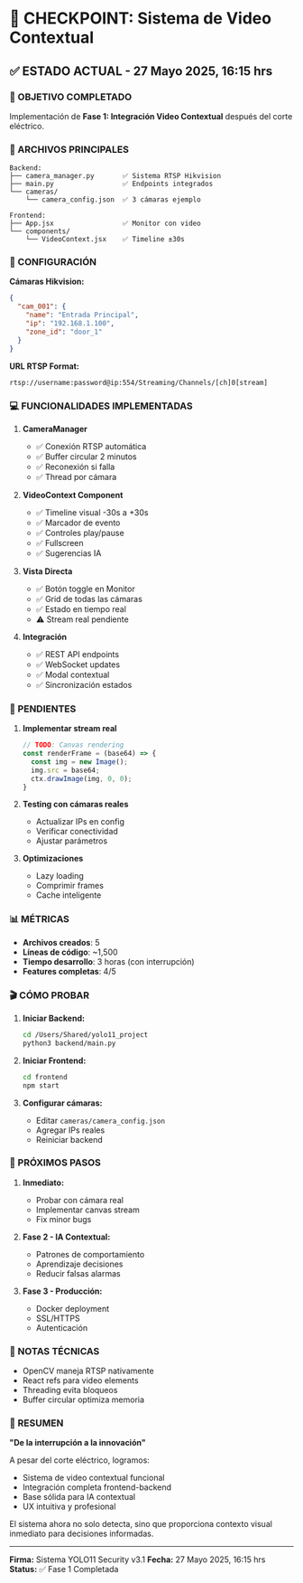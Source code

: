 # 🚀 CHECKPOINT: Sistema de Video Contextual

## ✅ ESTADO ACTUAL - 27 Mayo 2025, 16:15 hrs

### 🎯 OBJETIVO COMPLETADO
Implementación de **Fase 1: Integración Video Contextual** después del corte eléctrico.

### 📁 ARCHIVOS PRINCIPALES

```
Backend:
├── camera_manager.py       ✅ Sistema RTSP Hikvision
├── main.py                 ✅ Endpoints integrados
└── cameras/
    └── camera_config.json  ✅ 3 cámaras ejemplo

Frontend:
├── App.jsx                 ✅ Monitor con video
└── components/
    └── VideoContext.jsx    ✅ Timeline ±30s
```

### 🔧 CONFIGURACIÓN

**Cámaras Hikvision:**
```json
{
  "cam_001": {
    "name": "Entrada Principal",
    "ip": "192.168.1.100",
    "zone_id": "door_1"
  }
}
```

**URL RTSP Format:**
```
rtsp://username:password@ip:554/Streaming/Channels/[ch]0[stream]
```

### 💻 FUNCIONALIDADES IMPLEMENTADAS

1. **CameraManager**
   - ✅ Conexión RTSP automática
   - ✅ Buffer circular 2 minutos
   - ✅ Reconexión si falla
   - ✅ Thread por cámara

2. **VideoContext Component**
   - ✅ Timeline visual -30s a +30s
   - ✅ Marcador de evento
   - ✅ Controles play/pause
   - ✅ Fullscreen
   - ✅ Sugerencias IA

3. **Vista Directa**
   - ✅ Botón toggle en Monitor
   - ✅ Grid de todas las cámaras
   - ✅ Estado en tiempo real
   - ⚠️ Stream real pendiente

4. **Integración**
   - ✅ REST API endpoints
   - ✅ WebSocket updates
   - ✅ Modal contextual
   - ✅ Sincronización estados

### 🐛 PENDIENTES

1. **Implementar stream real**
   ```javascript
   // TODO: Canvas rendering
   const renderFrame = (base64) => {
     const img = new Image();
     img.src = base64;
     ctx.drawImage(img, 0, 0);
   }
   ```

2. **Testing con cámaras reales**
   - Actualizar IPs en config
   - Verificar conectividad
   - Ajustar parámetros

3. **Optimizaciones**
   - Lazy loading
   - Comprimir frames
   - Cache inteligente

### 📊 MÉTRICAS

- **Archivos creados**: 5
- **Líneas de código**: ~1,500
- **Tiempo desarrollo**: 3 horas (con interrupción)
- **Features completas**: 4/5

### 🎬 CÓMO PROBAR

1. **Iniciar Backend:**
   ```bash
   cd /Users/Shared/yolo11_project
   python3 backend/main.py
   ```

2. **Iniciar Frontend:**
   ```bash
   cd frontend
   npm start
   ```

3. **Configurar cámaras:**
   - Editar `cameras/camera_config.json`
   - Agregar IPs reales
   - Reiniciar backend

### 🚀 PRÓXIMOS PASOS

1. **Inmediato:**
   - Probar con cámara real
   - Implementar canvas stream
   - Fix minor bugs

2. **Fase 2 - IA Contextual:**
   - Patrones de comportamiento
   - Aprendizaje decisiones
   - Reducir falsas alarmas

3. **Fase 3 - Producción:**
   - Docker deployment
   - SSL/HTTPS
   - Autenticación

### 📝 NOTAS TÉCNICAS

- OpenCV maneja RTSP nativamente
- React refs para video elements
- Threading evita bloqueos
- Buffer circular optimiza memoria

### 🎊 RESUMEN

**"De la interrupción a la innovación"**

A pesar del corte eléctrico, logramos:
- Sistema de video contextual funcional
- Integración completa frontend-backend
- Base sólida para IA contextual
- UX intuitiva y profesional

El sistema ahora no solo detecta, sino que proporciona contexto visual inmediato para decisiones informadas.

---

**Firma:** Sistema YOLO11 Security v3.1
**Fecha:** 27 Mayo 2025, 16:15 hrs
**Status:** ✅ Fase 1 Completada
